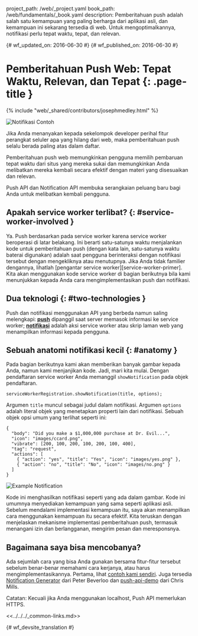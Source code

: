 project_path: /web/_project.yaml
book_path: /web/fundamentals/_book.yaml
description: Pemberitahuan push adalah salah satu kemampuan yang paling berharga dari aplikasi asli, dan kemampuan ini sekarang tersedia di web. Untuk mengoptimalkannya, notifikasi perlu tepat waktu, tepat, dan relevan.

{# wf_updated_on: 2016-06-30 #}
{# wf_published_on: 2016-06-30 #}

# Pemberitahuan Push Web: Tepat Waktu, Relevan, dan Tepat {: .page-title }

{% include "web/_shared/contributors/josephmedley.html" %}


<img src="images/cc-good.png" alt="Notifikasi Contoh" class="attempt-right">

Jika Anda menanyakan kepada sekelompok developer perihal fitur perangkat seluler apa yang hilang dari
web, maka pemberitahuan push selalu berada paling atas dalam daftar.

Pemberitahuan push web memungkinkan pengguna memilih pembaruan tepat waktu dari situs
yang mereka sukai dan memungkinkan Anda melibatkan mereka kembali secara efektif dengan materi
yang disesuaikan dan relevan. 

Push API dan Notification API membuka serangkaian peluang baru bagi
Anda untuk melibatkan kembali pengguna.

## Apakah service worker terlibat? {: #service-worker-involved }

Ya. Push berdasarkan pada service worker karena service worker beroperasi di
latar belakang. Ini berarti satu-satunya waktu menjalankan kode untuk pemberitahuan push (dengan
kata lain, satu-satunya waktu baterai digunakan) adalah saat pengguna berinteraksi dengan
notifikasi tersebut dengan mengekliknya atau menutupnya.   Jika Anda tidak familier dengannya,
lihatlah [pengantar service worker][service-worker-primer]. Kita akan menggunakan
kode service worker di bagian berikutnya bila kami menunjukkan kepada Anda cara mengimplementasikan push
dan notifikasi.

## Dua teknologi {: #two-technologies }

Push dan notifikasi menggunakan API yang berbeda namun saling melengkapi:
[**push**](https://developer.mozilla.org/en-US/docs/Web/API/Push_API) dipanggil
saat server memasok informasi ke service worker;
[**notifikasi**](https://developer.mozilla.org/en-US/docs/Web/API/Notifications_API)
adalah aksi service worker atau skrip laman web yang menampilkan informasi
kepada pengguna.

## Sebuah anatomi notifikasi kecil {: #anatomy }

Pada bagian berikutnya kami akan memberikan banyak gambar kepada Anda, namun kami
menjanjikan kode. Jadi, mari kita mulai. Dengan pendaftaran service worker Anda memanggil
`showNotification` pada objek pendaftaran.


    serviceWorkerRegistration.showNotification(title, options);
    

Argumen `title` muncul sebagai judul dalam notifikasi. Argumen `options`
adalah literal objek yang menetapkan properti lain dari notifikasi.
Sebuah objek opsi umum yang terlihat seperti ini:


    {
      "body": "Did you make a $1,000,000 purchase at Dr. Evil...",
      "icon": "images/ccard.png",
      "vibrate": [200, 100, 200, 100, 200, 100, 400],
      "tag": "request",
      "actions": [
        { "action": "yes", "title": "Yes", "icon": "images/yes.png" },
        { "action": "no", "title": "No", "icon": "images/no.png" }
      ]
    }
    
<img src="images/cc-good.png" alt="Example Notification" class="attempt-right">

Kode ini menghasilkan notifikasi seperti yang ada dalam gambar. Kode ini umumnya
menyediakan kemampuan yang sama seperti aplikasi asli. Sebelum mendalami
implementasi kemampuan itu, saya akan menampilkan cara menggunakan
kemampuan itu secara efektif.   Kita teruskan dengan menjelaskan mekanisme
implementasi pemberitahuan push, termasuk menangani izin dan
berlangganan, mengirim pesan dan meresponsnya.

## Bagaimana saya bisa mencobanya?

Ada sejumlah cara yang bisa Anda gunakan bersama fitur-fitur tersebut sebelum benar-benar memahami cara kerjanya, atau harus mengimplementasikannya. Pertama, lihat [contoh kami sendiri](https://github.com/GoogleChrome/samples/tree/gh-pages/push-messaging-and-notifications). Juga tersedia [Notification Generator](https://tests.peter.sh/notification-generator/) dari Peter Beverloo dan [push-api-demo](https://github.com/chrisdavidmills/push-api-demo) dari Chris Mills.

Catatan: Kecuali jika Anda menggunakan localhost, Push API memerlukan HTTPS.

<<../../../_common-links.md>>


{# wf_devsite_translation #}
